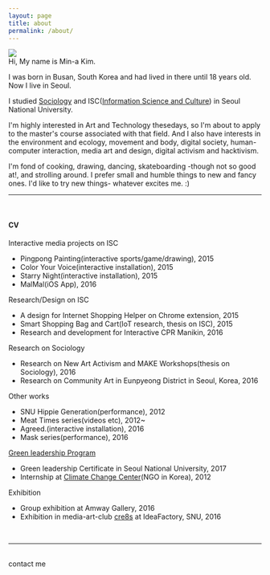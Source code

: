 ```yaml
---
layout: page
title: about
permalink: /about/
---
```


<img class="col one right" src="/img/prof_pic.jpg">

<br/>
Hi, My name is Min-a Kim.

I was born in Busan, South Korea and had lived in there until 18 years old. Now I live in Seoul.

I studied <a href="http://sociology.snu.ac.kr/eng" target="blank">Sociology</a> and ISC(<a href="http://isc.snu.ac.kr/" target="blank">Information Science and Culture</a>) in Seoul National University.

I'm highly interested in Art and Technology thesedays, so I'm about to apply to the master's course associated with that field. And I also have interests in the environment and ecology, movement and body, digital society, human-computer interaction, media art and design, digital activism and hacktivism.

I'm fond of cooking, drawing, dancing, skateboarding -though not so good at!, and strolling around. I prefer small and humble things to new and fancy ones. I'd like to try new things- whatever excites me. :)


***
<br/>

<h4> CV </h4>
<p>

Interactive media projects on ISC
<ul>
<li>Pingpong Painting(interactive sports/game/drawing), 2015</li>
<li>Color Your Voice(interactive installation), 2015</li>
<li>Starry Night(interactive installation), 2015</li>
<li>MalMal(iOS App), 2016</li>
</ul>

Research/Design on ISC
<ul>
<li>A design for Internet Shopping Helper on Chrome extension, 2015</li>
<li>Smart Shopping Bag and Cart(IoT research, thesis on ISC), 2015</li>
<li>Research and development for Interactive CPR Manikin, 2016</li>
</ul>

Research on Sociology
<ul>
<li>Research on New Art Activism and MAKE Workshops(thesis on Sociology), 2016</li>
<li>Research on Community Art in Eunpyeong District in Seoul, Korea, 2016</li>
</ul>

Other works
<ul>
<li>SNU Hippie Generation(performance), 2012</li>
<li>Meat Times series(videos etc), 2012~</li>
<li>Agreed.(interactive installation), 2016</li>
<li>Mask series(performance), 2016</li>
</ul>

<a href="http://aiees.snu.ac.kr/greenleadership/website/index.php" target="blank">Green leadership Program</a>
<ul>
<li>Green leadership Certificate in Seoul National University, 2017</li>
<li>Internship at <a href="http://www.climatechangecenter.kr/" target="blank">Climate Change Center</a>(NGO in Korea), 2012</li>
</ul>

Exhibition
<ul>
<li>Group exhibition at Amway Gallery, 2016</li>
<li>Exhibition in media-art-club <a href="http://www.cre8s.org/" target="blank">cre8s</a> at IdeaFactory, SNU, 2016</li>
</ul>
</p>

<br/>
<hr/>
<br/>
<span class="contacticon center">
	<a href="lucid2713@gmail.com"><i class="fa fa-envelope-square"></i></a>
	<a href="https://github.com/lucid2713/" target="_blank"><i class="fa fa-github-square"></i></a>
	<a href="https://www.linkedin.com" target="_blank"><i class="fa fa-linkedin-square"></i></a>
	<a href="https://vimeo.com/user38129979/videos" target="_blank"><i class="fa fa-vimeo-square"></i></a>
	<a href="https://twitter.com" target="_blank"><i class="fa fa-facebook-official"></i></a>
</span>

<div class="col three caption">
	contact me
</div>
